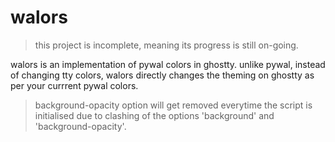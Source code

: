 # walors 

> this project is incomplete, meaning its progress is still on-going.

walors is an implementation of pywal colors in ghostty. unlike pywal, instead of changing tty colors, walors directly changes the theming on ghostty as per your currrent pywal colors.

> background-opacity option will get removed everytime the script is initialised due to clashing of the options 'background' and 'background-opacity'.
